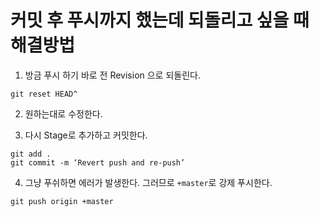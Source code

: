 # 커밋 후 푸시까지 했는데 되돌리고 싶을 때 해결방법

1. 방금 푸시 하기 바로 전 Revision 으로 되돌린다.
```
git reset HEAD^
```

2. 원하는대로 수정한다.

3. 다시 Stage로 추가하고 커밋한다.
```
git add .
git commit -m ‘Revert push and re-push’
```

4. 그냥 푸쉬하면 에러가 발생한다. 그러므로 `+master`로 강제 푸시한다.
```
git push origin +master
```
